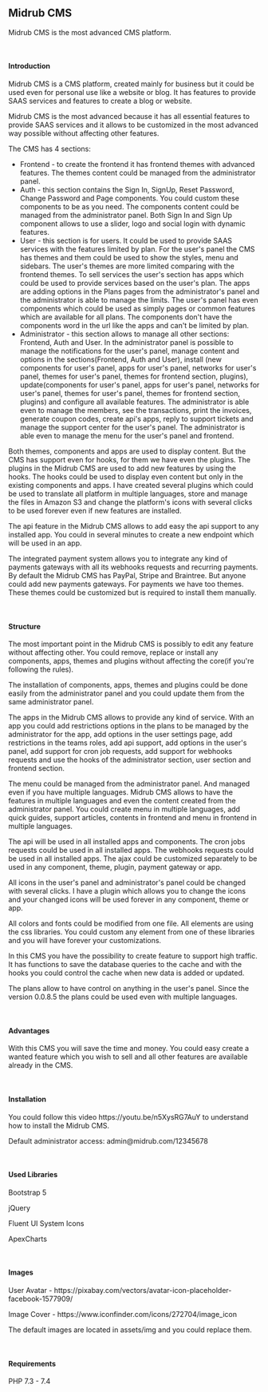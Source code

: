 <h2>Midrub CMS</h2>

<p>Midrub CMS is the most advanced CMS platform.</p>

<br>

<h4>Introduction</h4>

<p>Midrub CMS  is a CMS platform, created mainly for business but it could be used even for personal use like a website or blog. It has features to provide SAAS services and features to create a blog or website.</p>
<p>Midrub CMS is the most advanced because it has all essential features to provide SAAS services and it allows to be customized in the most advanced way possible without affecting other features.</p>
<p>The CMS has 4 sections:</p>
<ul>
<li>Frontend - to create the frontend it has frontend themes with advanced features. The themes content could be managed from the administrator panel.</li>
<li>Auth - this section contains the Sign In, SignUp, Reset Password, Change Password and Page components. You could custom these components to be as you need. The components content could be managed from the administrator panel. Both Sign In and Sign Up component allows to use a slider, logo and social login with dynamic features.</li>
<li>User - this section is for users. It could be used to provide SAAS services with the features limited by plan. For the user's panel the CMS has themes and them could be used to show the styles, menu and sidebars. The user's themes are more limited comparing with the frontend themes. To sell services the user's section has apps which could be used to provide services based on the user's plan. The apps are adding options in the Plans pages from the administrator's panel and the administrator is able to manage the limits. The user's panel has even components which could be used as simply pages or common features which are available for all plans. The components don't have the components word in the url like the apps and can't be limited by plan.</li>
<li>Administrator - this section allows to manage all other sections: Frontend, Auth and User. In the administrator panel is possible to manage the notifications for the user's panel, manage content and options in the sections(Frontend, Auth and User), install (new components for user's panel, apps for user's panel, networks for user's panel, themes for user's panel, themes for frontend section, plugins), update(components for user's panel, apps for user's panel, networks for user's panel, themes for user's panel, themes for frontend section, plugins) and configure all available features. The administrator is able even to manage the members, see the transactions, print the invoices, generate coupon codes, create api's apps, reply to support tickets and manage the support center for the user's panel. The administrator is able even to manage the menu for the user's panel and frontend.</li>
</ul>
<p>Both themes, components and apps are used to display content. But the CMS has support even for hooks, for them we have even the plugins. The plugins in the Midrub CMS are used to add new features by using the hooks. The hooks could be used to display even content but only in the existing components and apps. I have created several plugins which could be used to translate all platform in multiple languages, store and manage the files in Amazon S3 and change the platform's icons with several clicks to be used forever even if new features are installed.</p>
<p>The api feature in the Midrub CMS allows to add easy the api support to any installed app. You could in several minutes to create a new endpoint which will be used in an app.</p>
<p>The integrated payment system allows you to integrate any kind of payments gateways with all its webhooks requests and recurring payments. By default the Midrub CMS has PayPal, Stripe and Braintree. But anyone could add new payments gateways. For payments we have too themes. These themes could be customized but is required to install them manually.</p>

<br>

<h4>Structure</h4>

<p>The most important point in the Midrub CMS is possibly to edit any feature without affecting other. You could remove, replace or install any components, apps, themes and plugins without affecting the core(if you're following the rules).</p>
<p>The installation of components, apps, themes and plugins could be done easily from the administrator panel and you could update them from the same administrator panel.</p>
<p>The apps in the Midrub CMS allows to provide any kind of service. With an app you could add restrictions options in the plans to be managed by the administrator for the app, add options in the user settings page, add restrictions in the teams roles, add api support, add options in the user's panel, add support for cron job requests, add support for webhooks requests and use the hooks of the administrator section, user section and frontend section.</p>
<p>The menu could be managed from the administrator panel. And managed even if you have multiple languages. Midrub CMS allows to have the features in multiple languages and even the content created from the administrator panel. You could create menu in multiple languages, add quick guides, support articles, contents in frontend and menu in frontend in multiple languages. </p>
<p>The api will be used in all installed apps and components. The cron jobs requests could be used in all installed apps. The webhooks requests could be used in all installed apps. The ajax could be customized separately to be used in any component, theme, plugin, payment gateway or app.</p>
<p>All icons in the user's panel and administrator's panel could be changed with several clicks. I have a plugin which allows you to change the icons and your changed icons will be used forever in any component, theme or app.</p>
<p>All colors and fonts could be modified from one file. All elements are using the css libraries. You could custom any element from one of these libraries and you will have forever your customizations.</p>
<p>In this CMS you have the possibility to create feature to support high traffic. It has functions to save the database queries to the cache and with the hooks you could control the cache when new data is added or updated.</p>
<p>The plans allow to have control on anything in the user's panel. Since the version 0.0.8.5 the plans could be used even with multiple languages.</p>

<br>

<h4>Advantages</h4>

<p>With this CMS you will save the time and money. You could easy create a wanted feature which you wish to sell and all other features are available already in the CMS.</p>

<br>

<h4>Installation</h4>

<p>You could follow this video https://youtu.be/n5XysRG7AuY to understand how to install the Midrub CMS.</p>

<p>Default administrator access: admin@midrub.com/12345678</p>

<br>

<h4>Used Libraries</h4>
<p>Bootstrap 5</p>
<p>jQuery</p>
<p>Fluent UI System Icons</p>
<p>ApexCharts</p>

<br>

<h4>Images</h4>
<p>User Avatar - https://pixabay.com/vectors/avatar-icon-placeholder-facebook-1577909/</p>
<p>Image Cover - https://www.iconfinder.com/icons/272704/image_icon</p>
<p>The default images are located in assets/img and you could replace them.</p>

<br>

<h4>Requirements</h4>
<p>PHP 7.3 - 7.4</p>
